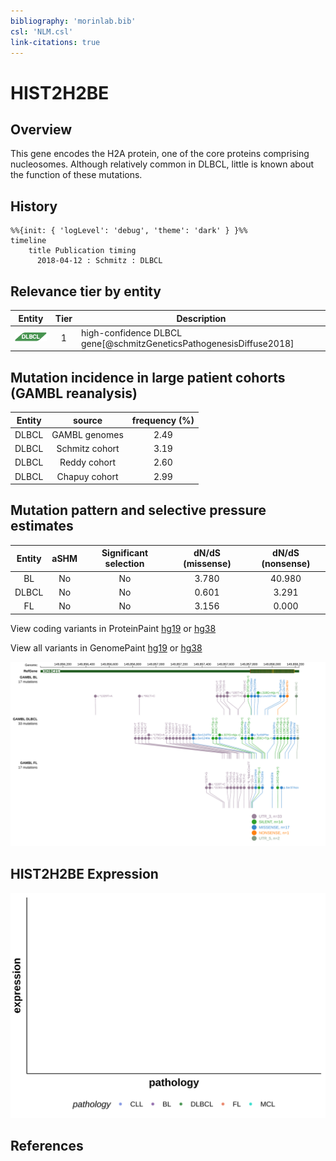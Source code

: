 ```yaml
---
bibliography: 'morinlab.bib'
csl: 'NLM.csl'
link-citations: true
---
```

# HIST2H2BE

## Overview
This gene encodes the H2A protein, one of the core proteins comprising nucleosomes. Although relatively common in DLBCL, little is known about the function of these mutations. 

## History
```mermaid
%%{init: { 'logLevel': 'debug', 'theme': 'dark' } }%%
timeline
    title Publication timing
      2018-04-12 : Schmitz : DLBCL
```

## Relevance tier by entity

|Entity|Tier|Description               |
|:------:|:----:|--------------------------|
|![DLBCL](images/icons/DLBCL_tier1.png) |1   |high-confidence DLBCL gene[@schmitzGeneticsPathogenesisDiffuse2018]|

## Mutation incidence in large patient cohorts (GAMBL reanalysis)

|Entity|source        |frequency (%)|
|:------:|:--------------:|:-------------:|
|DLBCL |GAMBL genomes |2.49         |
|DLBCL |Schmitz cohort|3.19         |
|DLBCL |Reddy cohort  |2.60         |
|DLBCL |Chapuy cohort |2.99         |

## Mutation pattern and selective pressure estimates

|Entity|aSHM|Significant selection|dN/dS (missense)|dN/dS (nonsense)|
|:------:|:----:|:---------------------:|:----------------:|:----------------:|
|BL    |No  |No                   |3.780           |40.980          |
|DLBCL |No  |No                   |0.601           | 3.291          |
|FL    |No  |No                   |3.156           | 0.000          |



View coding variants in ProteinPaint [hg19](https://morinlab.github.io/LLMPP/GAMBL/HIST2H2BE_protein.html)  or [hg38](https://morinlab.github.io/LLMPP/GAMBL/HIST2H2BE_protein_hg38.html)

View all variants in GenomePaint [hg19](https://morinlab.github.io/LLMPP/GAMBL/HIST2H2BE.html)  or [hg38](https://morinlab.github.io/LLMPP/GAMBL/HIST2H2BE_hg38.html)

![](images/proteinpaint/HIST2H2BE.svg)

## HIST2H2BE Expression
![](images/gene_expression/HIST2H2BE_by_pathology.svg)
<!-- ORIGIN: schmitzGeneticsPathogenesisDiffuse2018a -->
<!-- DLBCL: schmitzGeneticsPathogenesisDiffuse2018a -->

## References
